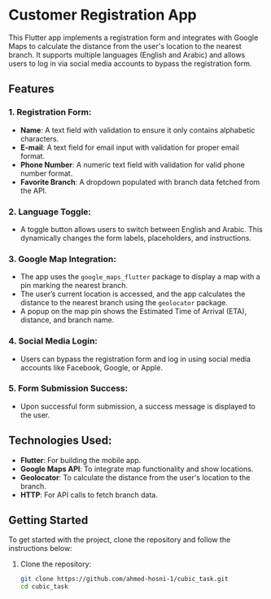 # Customer Registration App

This Flutter app implements a registration form and integrates with Google Maps to calculate the distance from the user's location to the nearest branch. It supports multiple languages (English and Arabic) and allows users to log in via social media accounts to bypass the registration form.

## Features

### 1. **Registration Form**:
- **Name**: A text field with validation to ensure it only contains alphabetic characters.
- **E-mail**: A text field for email input with validation for proper email format.
- **Phone Number**: A numeric text field with validation for valid phone number format.
- **Favorite Branch**: A dropdown populated with branch data fetched from the API.

### 2. **Language Toggle**:
- A toggle button allows users to switch between English and Arabic. This dynamically changes the form labels, placeholders, and instructions.

### 3. **Google Map Integration**:
- The app uses the `google_maps_flutter` package to display a map with a pin marking the nearest branch.
- The user’s current location is accessed, and the app calculates the distance to the nearest branch using the `geolocator` package.
- A popup on the map pin shows the Estimated Time of Arrival (ETA), distance, and branch name.

### 4. **Social Media Login**:
- Users can bypass the registration form and log in using social media accounts like Facebook, Google, or Apple.

### 5. **Form Submission Success**:
- Upon successful form submission, a success message is displayed to the user.

## Technologies Used:
- **Flutter**: For building the mobile app.
- **Google Maps API**: To integrate map functionality and show locations.
- **Geolocator**: To calculate the distance from the user's location to the branch.
- **HTTP**: For API calls to fetch branch data.

## Getting Started

To get started with the project, clone the repository and follow the instructions below:

1. Clone the repository:
   ```bash
   git clone https://github.com/ahmed-hosni-1/cubic_task.git
   cd cubic_task
